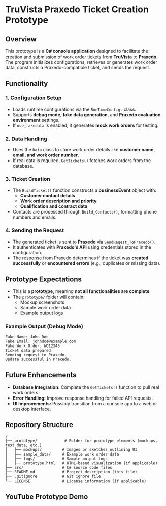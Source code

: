 # TruVista Praxedo Ticket Creation Prototype

## Overview
This prototype is a **C# console application** designed to facilitate the creation and submission of work order tickets from **TruVista** to **Praxedo**. The program initializes configurations, retrieves or generates work order data, constructs a Praxedo-compatible ticket, and sends the request.

## Functionality

### 1. **Configuration Setup**
- Loads runtime configurations via the `RunTimeConfigs` class.
- Supports **debug mode**, **fake data generation**, and **Praxedo evaluation environment** settings.
- If `use_fakedata` is enabled, it generates **mock work orders** for testing.

### 2. **Data Handling**
- Uses the `Data` class to store work order details like **customer name, email, and work order number**.
- If real data is required, `GetTickets()` fetches work orders from the database.

### 3. **Ticket Creation**
- The `BuildTicket()` function constructs a **businessEvent** object with:
  - **Customer contact details**
  - **Work order description and priority**
  - **Qualification and contract data**
- Contacts are processed through `Build_Contacts()`, formatting phone numbers and emails.

### 4. **Sending the Request**
- The generated ticket is sent to **Praxedo** via `SendReqest_ToPraxedo()`.
- It authenticates with **Praxedo's API** using credentials stored in the configuration.
- The response from Praxedo determines if the ticket was **created successfully** or **encountered errors** (e.g., duplicates or missing data).

## Prototype Expectations
- This is a **prototype**, meaning **not all functionalities are complete**.
- The `prototype/` folder will contain:
  - Mockup screenshots
  - Sample work order data
  - Example output logs

### Example Output (Debug Mode)
```plaintext
Fake Name: John Doe
Fake Email: johndoe@example.com
Fake Work Order: WO12345
Ticket data prepared
Sending request to Praxedo...
Update successful in Praxedo.
```

## Future Enhancements
- **Database Integration:** Complete the `GetTickets()` function to pull real work orders.
- **Error Handling:** Improve response handling for failed API requests.
- **UI Improvements:** Possibly transition from a console app to a web or desktop interface.

## Repository Structure
```
/
├── prototype/            # Folder for prototype elements (mockups, test data, etc.)
│   ├── mockups/         # Images or sketches outlining UI
│   ├── sample_data/     # Example work order data
│   ├── logs/            # Sample output logs
│   ├── prototype.html   # HTML-based visualization (if applicable)
├── src/                 # C# source code files
├── README.md            # Project description (this file)
├── .gitignore           # Git ignore file
└── LICENSE              # License information (if applicable)
```


##  YouTube Prototype Demo
